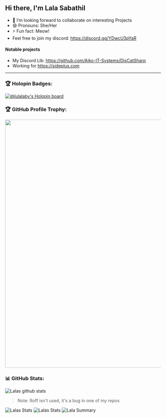 ## Hi there, I'm Lala Sabathil

- 👯 I’m looking forward to collaborate on interesting Projects
- 😄 Pronouns: She/Her
- ⚡ Fun fact: Meow!
- Feel free to join my discord: https://discord.gg/YDwcU3pYaR

#### Notable projects
- My Discord Lib: https://github.com/Aiko-IT-Systems/DisCatSharp
- Working for https://sideplus.com

---

### 🏆 Holopin Badges:
[![@lulalaby's Holopin board](https://holopin.io/api/user/board?user=lulalaby)](https://holopin.io/@lulalaby)
<br/>

### 🏆 GitHub Profile Trophy:
<a href="https://github.com/ryo-ma/github-profile-trophy">
  <img width=800 src="https://github-profile-trophy.vercel.app/?username=lulalaby&column=8&theme=discord&no-frame=true&no-bg=true"/>
</a>


### 📊 GitHub Stats:
![Lalas github stats](https://github-readme-stats.vercel.app/api?username=lulalaby&theme=radical&show_icons=true&count_private=true)
  
 
 > Note: Roff isn't used, it's a bug in one of my repos
 
![Lalas Stats](https://github-profile-summary-cards.vercel.app/api/cards/repos-per-language?username=lulalaby&theme=solarized_dark)
![Lalas Stats](https://github-profile-summary-cards.vercel.app/api/cards/most-commit-language?username=lulalaby&theme=solarized_dark)
![Lala Summary](https://github-profile-summary-cards.vercel.app/api/cards/profile-details?username=lulalaby&theme=solarized_dark)

